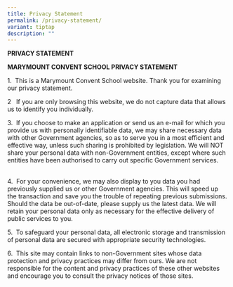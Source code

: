 ```yaml
---
title: Privacy Statement
permalink: /privacy-statement/
variant: tiptap
description: ""
---
```

<p><strong>PRIVACY STATEMENT</strong>&nbsp;</p>
<p><strong>MARYMOUNT CONVENT SCHOOL PRIVACY STATEMENT&nbsp;</strong>
</p>
<p>1.&nbsp; This is a Marymount Convent School website. Thank you for examining
our privacy statement.&nbsp;&nbsp;&nbsp;&nbsp; &nbsp;</p>
<p>2&nbsp;&nbsp; If you are only browsing this website, we do not capture
data that allows us to identify you individually.&nbsp;&nbsp;&nbsp;&nbsp;
&nbsp;</p>
<p>3.&nbsp; If you choose to make an application or send us an e-mail for
which you provide us with personally identifiable data, we may share necessary
data with other Government agencies, so as to serve you in a most efficient
and effective way, unless such sharing is prohibited by legislation. We
will NOT share your personal data with non-Government entities, except
where such entities have been authorised to carry out specific Government
services.&nbsp;&nbsp;&nbsp;&nbsp; &nbsp;</p>
<p>4.&nbsp; For your convenience, we may also display to you data you had
previously supplied us or other Government agencies. This will speed up
the transaction and save you the trouble of repeating previous submissions.
Should the data be out-of-date, please supply us the latest data. We will
retain your personal data only as necessary for the effective delivery
of public services to you.&nbsp;&nbsp;&nbsp;&nbsp; &nbsp;</p>
<p>5.&nbsp; To safeguard your personal data, all electronic storage and transmission
of personal data are secured with appropriate security technologies.&nbsp;&nbsp;&nbsp;&nbsp;
&nbsp;</p>
<p>6.&nbsp; This site may contain links to non-Government sites whose data
protection and privacy practices may differ from ours. We are not responsible
for the content and privacy practices of these other websites and encourage
you to consult the privacy notices of those sites.</p>
<p>&nbsp;</p>
<p>&nbsp;</p>